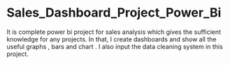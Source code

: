 # Sales_Dashboard_Project_Power_Bi

It is complete power bi project for sales analysis which gives the sufficient knowledge for any projects. In that, I create dashboards and show all the useful graphs , bars and chart . I also input the data cleaning system in this project.

